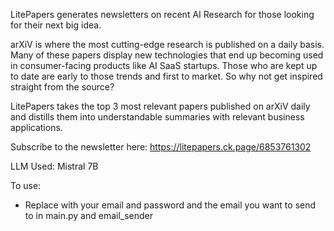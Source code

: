 LitePapers generates newsletters on recent AI Research for those looking for their next big idea.

arXiV is where the most cutting-edge research is published on a daily basis. Many of these papers display new technologies that end up becoming used in consumer-facing products like AI SaaS startups. Those who are kept up to date are early to those trends and first to market. So why not get inspired straight from the source?

LitePapers takes the top 3 most relevant papers published on arXiV daily and distills them into understandable summaries with relevant business applications.

Subscribe to the newsletter here:
https://litepapers.ck.page/6853761302

LLM Used: Mistral 7B

To use:
- Replace with your email and password and the email you want to send to in main.py and email_sender

